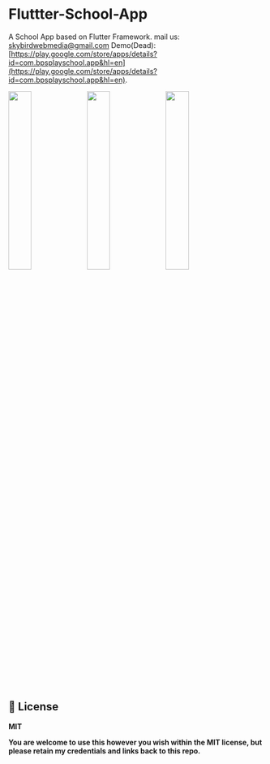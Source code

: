 # Fluttter-School-App
A School App based on Flutter Framework.
mail us: skybirdwebmedia@gmail.com
Demo(Dead):
[https://play.google.com/store/apps/details?id=com.bpsplayschool.app&hl=en](https://play.google.com/store/apps/details?id=com.bpsplayschool.app&hl=en).

<img src="https://github.com/strbbrn/Fluttter-School-App/raw/master/Screenshot_2019-07-06-16-09-56-465_com.bpsplayschool.app.png" width="30%"></img> <img src="https://github.com/strbbrn/Fluttter-School-App/raw/master/Screenshot_2019-07-06-16-10-02-448_com.bpsplayschool.app.png" width="30%"></img> <img src="https://github.com/strbbrn/Fluttter-School-App/raw/master/Screenshot_2019-07-06-16-10-05-763_com.bpsplayschool.app.png" width="30%"></img> 

## 🌴 License
**MIT**

**You are welcome to use this however you wish within the MIT license, but please retain my credentials and links back to this repo.**

